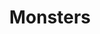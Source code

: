 ---
title: "Monsters"
draft: false
slug: "monsters"
weight: "11"

thumbnail: [
	"illustrations/illustration_009.png"
]

---